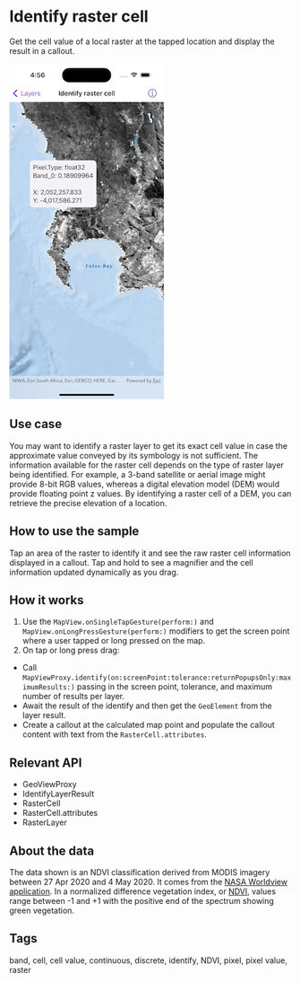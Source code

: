 # Identify raster cell

Get the cell value of a local raster at the tapped location and display the result in a callout.

![Image of identify raster cell](identify-raster-cell.png)

## Use case

You may want to identify a raster layer to get its exact cell value in case the approximate value conveyed by its symbology is not sufficient. The information available for the raster cell depends on the type of raster layer being identified. For example, a 3-band satellite or aerial image might provide 8-bit RGB values, whereas a digital elevation model (DEM) would provide floating point z values. By identifying a raster cell of a DEM, you can retrieve the precise elevation of a location.

## How to use the sample

Tap an area of the raster to identify it and see the raw raster cell information displayed in a callout. Tap and hold to see a magnifier and the cell information updated dynamically as you drag.

## How it works

1. Use the `MapView.onSingleTapGesture(perform:)` and `MapView.onLongPressGesture(perform:)` modifiers to get the screen point where a user tapped or long pressed on the map.
2. On tap or long press drag:
  * Call `MapViewProxy.identify(on:screenPoint:tolerance:returnPopupsOnly:maximumResults:)` passing in the screen point, tolerance, and maximum number of results per layer.
  * Await the result of the identify and then get the `GeoElement` from the layer result.
  * Create a callout at the calculated map point and populate the callout content with text from the `RasterCell.attributes`. 

## Relevant API

* GeoViewProxy
* IdentifyLayerResult
* RasterCell
* RasterCell.attributes
* RasterLayer

## About the data

The data shown is an NDVI classification derived from MODIS imagery between 27 Apr 2020 and 4 May 2020. It comes from the [NASA Worldview application](https://worldview.earthdata.nasa.gov/). In a normalized difference vegetation index, or [NDVI](https://en.wikipedia.org/wiki/Normalized_difference_vegetation_index), values range between -1 and +1 with the positive end of the spectrum showing green vegetation.

## Tags

band, cell, cell value, continuous, discrete, identify, NDVI, pixel, pixel value, raster
